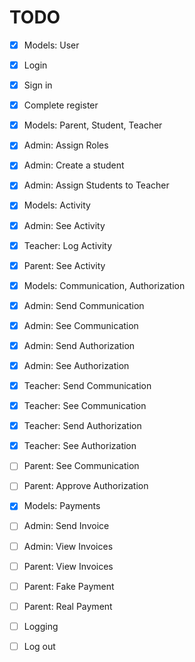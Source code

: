 # TODO
- [x] Models: User
- [x] Login
- [x] Sign in
- [x] Complete register
- [x] Models: Parent, Student, Teacher
- [x] Admin: Assign Roles
- [x] Admin: Create a student
- [x] Admin: Assign Students to Teacher
- [x] Models: Activity
- [x] Admin: See Activity
- [x] Teacher: Log Activity
- [x] Parent: See Activity
- [x] Models: Communication, Authorization
- [x] Admin: Send Communication
- [x] Admin: See Communication
- [x] Admin: Send Authorization
- [x] Admin: See Authorization
- [x] Teacher: Send Communication
- [x] Teacher: See Communication
- [x] Teacher: Send Authorization
- [x] Teacher: See Authorization
- [ ] Parent: See Communication
- [ ] Parent: Approve Authorization
- [x] Models: Payments
- [ ] Admin: Send Invoice
- [ ] Admin: View Invoices
- [ ] Parent: View Invoices
- [ ] Parent: Fake Payment
- [ ] Parent: Real Payment
- [ ] Logging
- [ ] Log out


